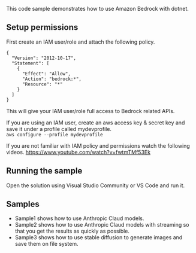 This code sample demonstrates how to use Amazon Bedrock with dotnet. 

## Setup permissions
First create an IAM user/role and attach the following policy.

```
{
  "Version": "2012-10-17",
  "Statement": [
    {
      "Effect": "Allow",
      "Action": "bedrock:*",
      "Resource": "*"
    }
  ]
}
```

This will give your IAM user/role full access to Bedrock related APIs. 

If you are using an IAM user, create an aws access key & secret key and save it under a profile called mydevprofile.  
`aws configure --profile mydevprofile`

If you are not familiar with IAM policy and permissions watch the following videos. 
https://www.youtube.com/watch?v=fwtmTMf53Ek


## Running the sample
Open the solution using Visual Studio Community or VS Code and run it. 

## Samples

- Sample1 shows how to use Anthropic Claud models. 
- Sample2 shows how to use Anthropic Claud models with streaming so that you get the results as quickly as possible. 
- Sample3 shows how to use stable diffusion to generate images and save them on file system.
